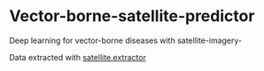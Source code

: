 # Vector-borne-satellite-predictor
Deep learning for vector-borne diseases with satellite-imagery-

Data extracted with [satellite.extractor](https://github.com/sebasmos/satellite.extractor)

